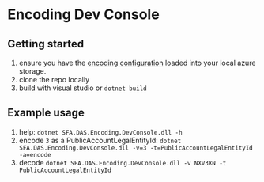 ﻿# Encoding Dev Console

## Getting started

1. ensure you have the [encoding configuration](https://github.com/SkillsFundingAgency/das-employer-config) loaded into your local azure storage.
1. clone the repo locally
1. build with visual studio or `dotnet build`

## Example usage

1. help: `dotnet SFA.DAS.Encoding.DevConsole.dll -h`
1. encode `3` as a PublicAccountLegalEntityId: `dotnet SFA.DAS.Encoding.DevConsole.dll -v=3 -t=PublicAccountLegalEntityId -a=encode`
1. decode `dotnet SFA.DAS.Encoding.DevConsole.dll -v NXV3XN -t PublicAccountLegalEntityId`
